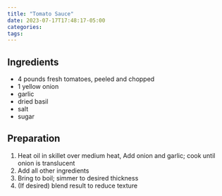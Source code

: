 ```yaml
---
title: "Tomato Sauce"
date: 2023-07-17T17:48:17-05:00
categories:
tags:
---
```


## Ingredients
* 4 pounds fresh tomatoes, peeled and chopped
* 1 yellow onion
* garlic
* dried basil
* salt
* sugar

## Preparation
1. Heat oil in skillet over medium heat, Add onion and garlic; cook until onion is translucent
2. Add all other ingredients
3. Bring to boil; simmer to desired thickness
4. (If desired) blend result to reduce texture

